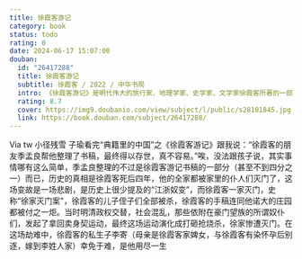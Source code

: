 ```yaml
---
title: 徐霞客游记
category: book
status: todo
rating: 0
date: 2024-06-17 15:07:00
douban:
  id: "26417288"
  title: 徐霞客游记
  subtitle: 徐霞客 / 2022 / 中华书局
  intro: 《徐霞客游记》是明代伟大的旅行家、地理学家、史学家、文学家徐霞客所著的一部日记体的中国地理名著。徐霞客在34年旅行中记录下了六十余万字的游记资料，死后由他人整理成《徐霞客游记》。这部书既是地理百科全书，也是一部实录性质的历史著作，还是一部文学名著。具有多方面的科学价值。
  rating: 8.7
  cover: https://img9.doubanio.com/view/subject/l/public/s28101845.jpg
  link: https://book.douban.com/subject/26417288/
---
```


Via tw 小径残雪 子瑜看完“典籍里的中国”之《徐霞客游记》跟我说：“徐霞客的朋友季孟良帮他整理了书稿，最终得以存世，真不容易。”唉，没法跟孩子说，其实事情哪有这么简单，季孟良整理的不过是徐霞客游记书稿的一部分（甚至不到四分之一）而已，历史的真相是徐霞客死后四年，他的全家都被家里的仆人们灭门了，这场变故是一场悲剧，是历史上很少提及的“江浙奴变”，而徐霞客一家灭门，史称“徐家灭门案"，徐霞客的儿子侄子们全部被杀，徐霞客的手稿连同他诺大的庄园都被付之一炬。当时明清政权交替，社会混乱，那些依附在豪门望族的所谓奴仆们，发起了拿回卖身契运动，最终这场运动演化成打砸抢烧杀，徐家惨遭灭门。在这场劫难中，徐霞客的私生子李寄（母亲是徐霞客家婢女，与徐霞客有染怀孕后别逐，嫁到李姓人家）幸免于难，是他用尽一生